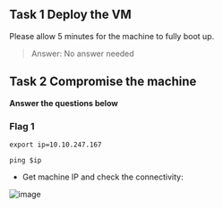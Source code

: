 ## Task 1 Deploy the VM


Please allow 5 minutes for the machine to fully boot up.

> Answer: No answer needed


## Task 2 Compromise the machine



**Answer the questions below**

### Flag 1

`export ip=10.10.247.167`

`ping $ip`

- Get machine IP and check the connectivity:

![image](https://user-images.githubusercontent.com/86648102/134856161-b3e24cbd-7747-4343-a370-32fa05a1725d.png)

